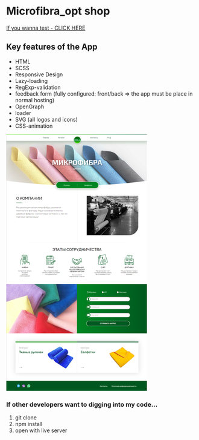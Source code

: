 # Microfibra_opt shop
[If you wanna test - CLICK HERE](https://iolga1.github.io/microfibra_opt/)

## Key features of the App
+ HTML
+ SCSS
+ Responsive Design
+ Lazy-loading
+ RegExp-validation
+ feedback form (fully configured: front/back => the app must be place in normal hosting)
+ OpenGraph
+ loader
+ SVG (all logos and icons)
+ CSS-animation


![](/docs/img/screen.png)


### If other developers want to digging into my code...
1. git clone
2. npm install
3. open with live server